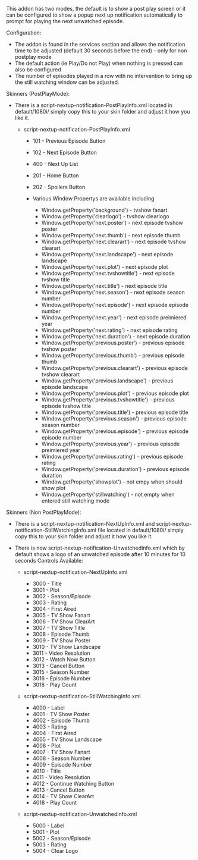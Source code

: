 This addon has two modes, the default is to show a post play screen or it can be configured to show a popup next up notification automatically to prompt for playing the next unwatched episode.

Configuration:

  - The addon is found in the services section and allows the notification time to be adjusted (default 30 seconds before the end) - only for non postplay mode
  - The default action (ie Play/Do not Play) when nothing is pressed can also be configured
  - The number of episodes played in a row with no intervention to bring up the still watching window can be adjusted.
 

Skinners (PostPlayMode):
  
  - There is a script-nextup-notification-PostPlayInfo.xml located in default/1080i/ simply copy this to your skin folder and adjust it how you like it. 
  
      - script-nextup-notification-PostPlayInfo.xml
         - 101 - Previous Episode Button
         - 102 - Next Episode Button
         - 400 - Next Up List 
         - 201 - Home Button
         - 202 - Spoilers Button
         
         - Various Window Propertys are available including
           - Window.getProperty('background') - tvshow fanart
           - Window.getProperty('clearlogo') - tvshow clearlogo
           - Window.getProperty('next.poster') - next episode tvshow poster
           - Window.getProperty('next.thumb') - next episode thumb
           - Window.getProperty('next.clearart') - next episode tvshow clearart
           - Window.getProperty('next.landscape') - next episode landscape
           - Window.getProperty('next.plot') - next episode plot
           - Window.getProperty('next.tvshowtitle') - next episode tvshow title
           - Window.getProperty('next.title') - next episode title
           - Window.getProperty('next.season') - next episode season number
           - Window.getProperty('next.episode') - next episode episode number
           - Window.getProperty('next.year') - next episode preimiered year
           - Window.getProperty('next.rating') - next episode rating
           - Window.getProperty('next.duration') - next episode duration
           - Window.getProperty('previous.poster') - previous episode tvshow poster
           - Window.getProperty('previous.thumb') - previous episode thumb
           - Window.getProperty('previous.clearart') - previous episode tvshow clearart
           - Window.getProperty('previous.landscape') - previous episode landscape
           - Window.getProperty('previous.plot') - previous episode plot
           - Window.getProperty('previous.tvshowtitle') - previous episode tvshow title
           - Window.getProperty('previous.title') - previous episode title
           - Window.getProperty('previous.season') - previous episode season number
           - Window.getProperty('previous.episode') - previous episode episode number
           - Window.getProperty('previous.year') - previous episode preimiered year
           - Window.getProperty('previous.rating') - previous episode rating
           - Window.getProperty('previous.duration') - previous episode duration
           - Window.getProperty('showplot') - not empy when should show plot
           - Window.getProperty('stillwatching') - not empty when entered still watching mode
                                                       

Skinners (Non PostPlayMode):
  
  - There is a script-nextup-notification-NextUpInfo.xml and script-nextup-notification-StillWatchingInfo.xml file located in default/1080i/ simply copy this to your skin folder and adjust it how you like it. 
  - There is now script-nextup-notification-UnwatchedInfo.xml which by default shows a logo of an unwatched episode after 10 minutes for 10 seconds
      Controls Available:
  
      - script-nextup-notification-NextUpInfo.xml
          - 3000 - Title
          - 3001 - Plot
          - 3002 - Season/Episode
          - 3003 - Rating
          - 3004 - First Aired
          - 3005 - TV Show Fanart 
          - 3006 - TV Show ClearArt
          - 3007 - TV Show Title
          - 3008 - Episode Thumb
          - 3009 - TV Show Poster
          - 3010 - TV Show Landscape
          - 3011 - Video Resolution
          - 3012 - Watch Now Button
          - 3013 - Cancel Button
          - 3015 - Season Number
          - 3016 - Episode Number
          - 3018 - Play Count
          
      - script-nextup-notification-StillWatchingInfo.xml
          - 4000 - Label
          - 4001 - TV Show Poster
          - 4002 - Episode Thumb
          - 4003 - Rating
          - 4004 - First Aired
          - 4005 - TV Show Landscape
          - 4006 - Plot
          - 4007 - TV Show Fanart
          - 4008 - Season Number
          - 4009 - Episode Number
          - 4010 - Title
          - 4011 - Video Resolution
          - 4012 - Continue Watching Button
          - 4013 - Cancel Button
          - 4014 - TV Show ClearArt
          - 4018 - Play Count

      - script-nextup-notification-UnwatchedInfo.xml
          - 5000 - Label
          - 5001 - Plot
          - 5002 - Season/Episode
          - 5003 - Rating
          - 5004 - Clear Logo